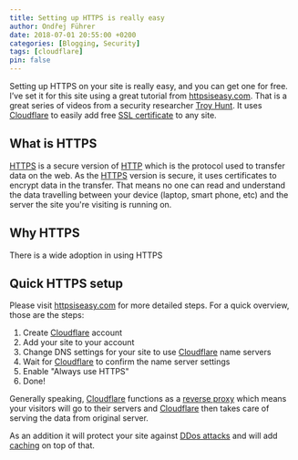 ```yaml
---
title: Setting up HTTPS is really easy
author: Ondřej Führer
date: 2018-07-01 20:55:00 +0200
categories: [Blogging, Security]
tags: [cloudflare]
pin: false
---
```


Setting up HTTPS on your site is really easy, and you can get one for free.
I’ve set it for this site using a great tutorial from [httpsiseasy.com](https://www.httpsiseasy.com).
That is a great series of videos from a security researcher [Troy Hunt](/https://troyhunt.com/).
It uses [Cloudflare](https://www.cloudflare.com) to easily add free [SSL certificate](https://www.cloudflare.com/learning/ssl/what-is-an-ssl-certificate/) to any site. 

## What is HTTPS
[HTTPS](https://en.wikipedia.org/wiki/HTTPS) is a secure version of [HTTP](https://en.wikipedia.org/wiki/Hypertext_Transfer_Protocol) which is the protocol used to transfer data on the web. As the [HTTPS](https://en.wikipedia.org/wiki/HTTPS) version is secure, it uses certificates to encrypt data in the transfer. That means no one can read and understand the data travelling between your device (laptop, smart phone, etc) and the server the site you're visiting is running on.

## Why HTTPS
There is a wide adoption in using HTTPS 

## Quick HTTPS setup
Please visit [httpsiseasy.com](https://www.httpsiseasy.com) for more detailed steps.
For a quick overview, those are the steps:
1. Create [Cloudflare](https://www.cloudflare.com) account
2. Add your site to your account
3. Change DNS settings for your site to use [Cloudflare](https://www.cloudflare.com) name servers
4. Wait for [Cloudflare](https://www.cloudflare.com) to confirm the name server settings
5. Enable "Always use HTTPS" 
6. Done!

Generally speaking, [Cloudflare](https://www.cloudflare.com) functions as a [reverse proxy](https://en.wikipedia.org/wiki/Reverse_proxy) which means your visitors will go to their servers and [Cloudflare](https://www.cloudflare.com) then takes care of serving the data from original server.

As an addition it will protect your site against [DDos attacks](https://en.wikipedia.org/wiki/Denial-of-service_attack) and will add [caching](https://en.wikipedia.org/wiki/Cache_(computing)) on top of that.
